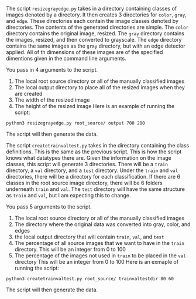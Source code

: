 
The script `resizegrayedge.py` takes in a directory containing classes of images denoted by a directory. It then creates 3 directories for `color`, `gray`, and `edge`. These directories each contain the image classes denoted by directories. The contents of the generated directories are simple. The `color` directory contains the original image, resized. The `gray` directory contains the images, resized, and then converted to grayscale. The `edge` directory contains the same images as the `gray` directory, but with an edge detector applied. All of th dimensions of these images are of the specified dimentions given in the command line arguments.

You pass in 4 arguments to the script.
1. The local root source directory or all of the manually classified images
2. The local output directory to place all of the resized images when they are created
3. The width of the resized image
4. The height of the resized image
Here is an example of running the script:
```
python3 resizegrayedge.py root_source/ output 700 200
```
The script will then generate the data.

The script `createtrainvaltest.py` takes in the directory containing the class definitions. This is the same as the previous script. This is how the script knows what datatypes there are.
Given the information on the image classes, this script will generate 3 directories. There will be a `train` directory, a `val` directory, and a `test` directory. Under the `train` and `val` directories, there will be a directory for each classification. If there are 6 classes in the root source image directory, there will be 6 folders underneath `train` and `val`. The `test` directory will have the same structure as `train` and `val`, but I am expecting this to change.

You pass 5 arguments to the script.
1. The local root source directory or all of the manually classified images
2. The directory where the original data was converted into gray, color, and edges
3. the local output directory that will contain `train`, `val`, and `test`
4. The percentage of all source images that we want to have in the `train` directory. This will be an integer from 0 to 100
5. The percentage of the images not used in `train` to be placed in the `val` directory This will be an integer from 0 to 100
Here is an exmaple of running the script:
```
python3 createtrainvaltest.py root_source/ trainvaltestdir 80 60
```
The script will then generate the data.
